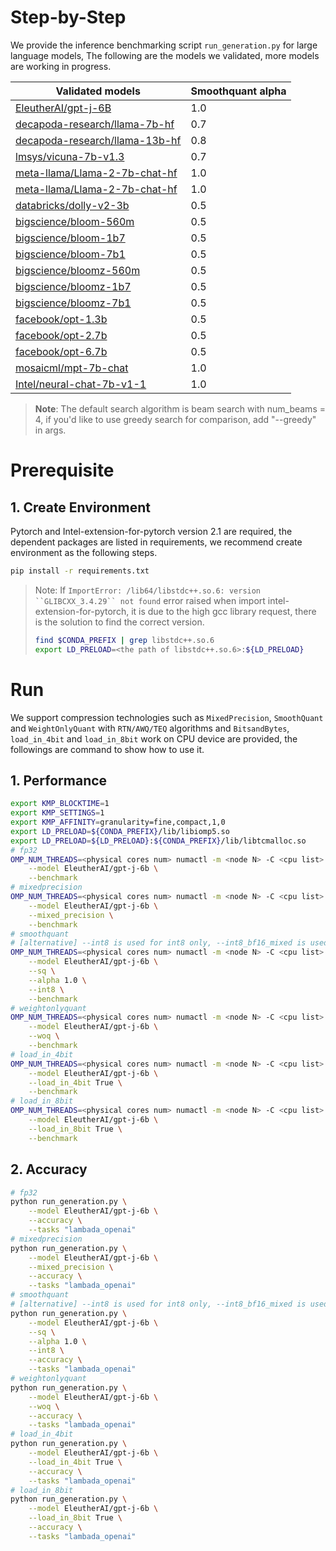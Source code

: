 # Step-by-Step
We provide the inference benchmarking script `run_generation.py` for large language models, The following are the models we validated, more models are working in progress.

|Validated models| Smoothquant alpha |
|---| ---|
|[EleutherAI/gpt-j-6B](https://huggingface.co/EleutherAI/gpt-j-6B)| 1.0 |
|[decapoda-research/llama-7b-hf](https://huggingface.co/decapoda-research/llama-7b-hf)| 0.7 |
|[decapoda-research/llama-13b-hf](https://huggingface.co/decapoda-research/llama-13b-hf)| 0.8 |
|[lmsys/vicuna-7b-v1.3](https://huggingface.co/lmsys/vicuna-7b-v1.3)| 0.7 |
|[meta-llama/Llama-2-7b-chat-hf](https://huggingface.co/meta-llama/Llama-2-7b-chat-hf)| 1.0 |
|[meta-llama/Llama-2-7b-chat-hf](https://huggingface.co/meta-llama/Llama-2-7b-chat-hf)| 1.0 |
|[databricks/dolly-v2-3b](https://huggingface.co/databricks/dolly-v2-)| 0.5 |
|[bigscience/bloom-560m](https://huggingface.co/bigscience/bloom-560m)| 0.5 |
|[bigscience/bloom-1b7](https://huggingface.co/bigscience/bloom-1b7)| 0.5 |
|[bigscience/bloom-7b1](https://huggingface.co/bigscience/bloom-7b1)| 0.5 |
|[bigscience/bloomz-560m](https://huggingface.co/bigscience/bloomz-560m)| 0.5 |
|[bigscience/bloomz-1b7](https://huggingface.co/bigscience/bloomz-1b7)| 0.5 |
|[bigscience/bloomz-7b1](https://huggingface.co/bigscience/bloomz-7b1)| 0.5 |
|[facebook/opt-1.3b](https://huggingface.co/facebook/opt-1.3b)| 0.5 |
|[facebook/opt-2.7b](https://huggingface.co/facebook/opt-2.7b)| 0.5 |
|[facebook/opt-6.7b](https://huggingface.co/facebook/opt-6.7b)| 0.5 |
|[mosaicml/mpt-7b-chat](https://huggingface.co/mosaicml/mpt-7b-chat)| 1.0 |
|[Intel/neural-chat-7b-v1-1](https://huggingface.co/Intel/neural-chat-7b-v1-1)| 1.0 |
>**Note**: The default search algorithm is beam search with num_beams = 4, if you'd like to use greedy search for comparison, add "--greedy" in args.


# Prerequisite​
## 1. Create Environment​
Pytorch and Intel-extension-for-pytorch version 2.1 are required, the dependent packages are listed in requirements, we recommend create environment as the following steps.

```bash
pip install -r requirements.txt
```

> Note: If `ImportError: /lib64/libstdc++.so.6: version ``GLIBCXX_3.4.29`` not found` error raised when import intel-extension-for-pytorch, it is due to the high gcc library request, there is the solution to find the correct version.
> ```bash
> find $CONDA_PREFIX | grep libstdc++.so.6
> export LD_PRELOAD=<the path of libstdc++.so.6>:${LD_PRELOAD}
> ```


# Run
We support compression technologies such as `MixedPrecision`, `SmoothQuant` and `WeightOnlyQuant` with `RTN/AWQ/TEQ` algorithms and `BitsandBytes`, `load_in_4bit` and `load_in_8bit` work on CPU device are provided, the followings are command to show how to use it.

## 1. Performance
``` bash
export KMP_BLOCKTIME=1
export KMP_SETTINGS=1
export KMP_AFFINITY=granularity=fine,compact,1,0
export LD_PRELOAD=${CONDA_PREFIX}/lib/libiomp5.so
export LD_PRELOAD=${LD_PRELOAD}:${CONDA_PREFIX}/lib/libtcmalloc.so
# fp32
OMP_NUM_THREADS=<physical cores num> numactl -m <node N> -C <cpu list> python run_generation.py \
    --model EleutherAI/gpt-j-6b \
    --benchmark
# mixedprecision
OMP_NUM_THREADS=<physical cores num> numactl -m <node N> -C <cpu list> python run_generation.py \
    --model EleutherAI/gpt-j-6b \
    --mixed_precision \
    --benchmark
# smoothquant
# [alternative] --int8 is used for int8 only, --int8_bf16_mixed is used for int8 mixed bfloat16 precision.
OMP_NUM_THREADS=<physical cores num> numactl -m <node N> -C <cpu list> python run_generation.py \
    --model EleutherAI/gpt-j-6b \
    --sq \
    --alpha 1.0 \
    --int8 \
    --benchmark
# weightonlyquant
OMP_NUM_THREADS=<physical cores num> numactl -m <node N> -C <cpu list> python run_generation.py \
    --model EleutherAI/gpt-j-6b \
    --woq \
    --benchmark
# load_in_4bit
OMP_NUM_THREADS=<physical cores num> numactl -m <node N> -C <cpu list> python run_generation.py \
    --model EleutherAI/gpt-j-6b \
    --load_in_4bit True \
    --benchmark
# load_in_8bit
OMP_NUM_THREADS=<physical cores num> numactl -m <node N> -C <cpu list> python run_generation.py \
    --model EleutherAI/gpt-j-6b \
    --load_in_8bit True \
    --benchmark

```

## 2. Accuracy
```bash
# fp32
python run_generation.py \
    --model EleutherAI/gpt-j-6b \
    --accuracy \
    --tasks "lambada_openai"
# mixedprecision
python run_generation.py \
    --model EleutherAI/gpt-j-6b \
    --mixed_precision \
    --accuracy \
    --tasks "lambada_openai"
# smoothquant
# [alternative] --int8 is used for int8 only, --int8_bf16_mixed is used for int8 mixed bfloat16 precision.
python run_generation.py \
    --model EleutherAI/gpt-j-6b \
    --sq \
    --alpha 1.0 \
    --int8 \
    --accuracy \
    --tasks "lambada_openai"
# weightonlyquant
python run_generation.py \
    --model EleutherAI/gpt-j-6b \
    --woq \
    --accuracy \
    --tasks "lambada_openai"
# load_in_4bit
python run_generation.py \
    --model EleutherAI/gpt-j-6b \
    --load_in_4bit True \
    --accuracy \
    --tasks "lambada_openai"
# load_in_8bit
python run_generation.py \
    --model EleutherAI/gpt-j-6b \
    --load_in_8bit True \
    --accuracy \
    --tasks "lambada_openai"

```
